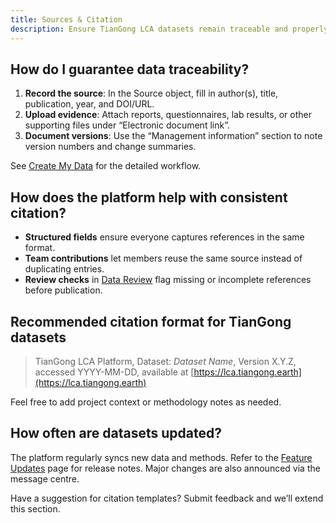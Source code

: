 ```yaml
---
title: Sources & Citation
description: Ensure TianGong LCA datasets remain traceable and properly referenced.
---
```


## How do I guarantee data traceability?

1. **Record the source**: In the Source object, fill in author(s), title, publication, year, and DOI/URL.  
2. **Upload evidence**: Attach reports, questionnaires, lab results, or other supporting files under “Electronic document link”.  
3. **Document versions**: Use the “Management information” section to note version numbers and change summaries.  

See [Create My Data](/en/user-guide/create-my-data#create-source) for the detailed workflow.

## How does the platform help with consistent citation?

- **Structured fields** ensure everyone captures references in the same format.  
- **Team contributions** let members reuse the same source instead of duplicating entries.  
- **Review checks** in [Data Review](/en/user-guide/data-review) flag missing or incomplete references before publication.

## Recommended citation format for TianGong datasets

> TianGong LCA Platform, Dataset: *Dataset Name*, Version X.Y.Z, accessed YYYY-MM-DD, available at [https://lca.tiangong.earth](https://lca.tiangong.earth)

Feel free to add project context or methodology notes as needed.

## How often are datasets updated?

The platform regularly syncs new data and methods. Refer to the [Feature Updates](/en/changelog/function-update) page for release notes. Major changes are also announced via the message centre.

Have a suggestion for citation templates? Submit feedback and we’ll extend this section.
